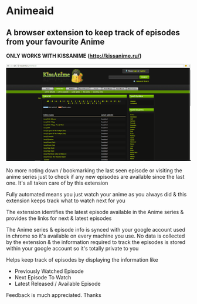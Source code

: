 # Animeaid

## A browser extension to keep track of episodes from your favourite Anime

**ONLY WORKS WITH KISSANIME (http://kissanime.ru/)**

![Extension Demo GIF](demo.gif "Extension Demo GIF")

No more noting down / bookmarking the last seen episode or visiting the anime series just to check if any new episodes are available since the last one. It's all taken care of by this extension

Fully automated means you just watch your anime as you always did & this extension keeps track what to watch next for you

The extension identifies the latest episode available in the Anime series & provides the links for next & latest episodes

The Anime series & episode info is synced with your google account used in chrome so it's available on every machine you use. No data is collected by the extension & the information required to track the episodes is stored within your google account so it's totally private to you

Helps keep track of episodes by displaying the information like

- Previously Watched Episode
- Next Episode To Watch
- Latest Released / Available Episode

Feedback is much appreciated. Thanks

